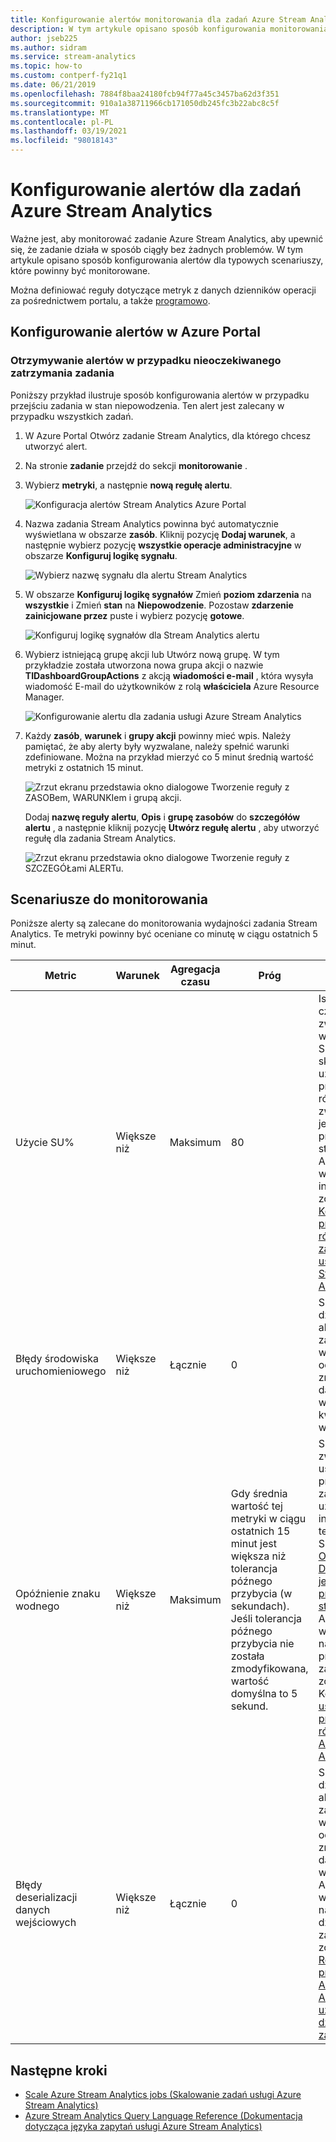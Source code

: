 ```yaml
---
title: Konfigurowanie alertów monitorowania dla zadań Azure Stream Analytics
description: W tym artykule opisano sposób konfigurowania monitorowania i alertów dla Azure Stream Analytics zadań przy użyciu Azure Portal.
author: jseb225
ms.author: sidram
ms.service: stream-analytics
ms.topic: how-to
ms.custom: contperf-fy21q1
ms.date: 06/21/2019
ms.openlocfilehash: 7884f8baa24180fcb94f77a45c3457ba62d3f351
ms.sourcegitcommit: 910a1a38711966cb171050db245fc3b22abc8c5f
ms.translationtype: MT
ms.contentlocale: pl-PL
ms.lasthandoff: 03/19/2021
ms.locfileid: "98018143"
---
```

# <a name="set-up-alerts-for-azure-stream-analytics-jobs"></a>Konfigurowanie alertów dla zadań Azure Stream Analytics

Ważne jest, aby monitorować zadanie Azure Stream Analytics, aby upewnić się, że zadanie działa w sposób ciągły bez żadnych problemów. W tym artykule opisano sposób konfigurowania alertów dla typowych scenariuszy, które powinny być monitorowane. 

Można definiować reguły dotyczące metryk z danych dzienników operacji za pośrednictwem portalu, a także [programowo](https://code.msdn.microsoft.com/windowsazure/Receive-Email-Notifications-199e2c9a).

## <a name="set-up-alerts-in-the-azure-portal"></a>Konfigurowanie alertów w Azure Portal
### <a name="get-alerted-when-a-job-stops-unexpectedly"></a>Otrzymywanie alertów w przypadku nieoczekiwanego zatrzymania zadania

Poniższy przykład ilustruje sposób konfigurowania alertów w przypadku przejściu zadania w stan niepowodzenia. Ten alert jest zalecany w przypadku wszystkich zadań.

1. W Azure Portal Otwórz zadanie Stream Analytics, dla którego chcesz utworzyć alert.

2. Na stronie **zadanie** przejdź do sekcji **monitorowanie** .  

3. Wybierz **metryki**, a następnie **nową regułę alertu**.

   ![Konfiguracja alertów Stream Analytics Azure Portal](./media/stream-analytics-set-up-alerts/stream-analytics-set-up-alerts.png)  

4. Nazwa zadania Stream Analytics powinna być automatycznie wyświetlana w obszarze **zasób**. Kliknij pozycję **Dodaj warunek**, a następnie wybierz pozycję **wszystkie operacje administracyjne** w obszarze **Konfiguruj logikę sygnału**.

   ![Wybierz nazwę sygnału dla alertu Stream Analytics](./media/stream-analytics-set-up-alerts/stream-analytics-condition-signal.png)  

5. W obszarze **Konfiguruj logikę sygnałów** Zmień **poziom zdarzenia** na **wszystkie** i Zmień **stan** na **Niepowodzenie**. Pozostaw **zdarzenie zainicjowane przez** puste i wybierz pozycję **gotowe**.

   ![Konfiguruj logikę sygnałów dla Stream Analytics alertu](./media/stream-analytics-set-up-alerts/stream-analytics-configure-signal-logic.png) 

6. Wybierz istniejącą grupę akcji lub Utwórz nową grupę. W tym przykładzie została utworzona nowa grupa akcji o nazwie **TIDashboardGroupActions** z akcją **wiadomości e-mail** , która wysyła wiadomość E-mail do użytkowników z rolą **właściciela** Azure Resource Manager.

   ![Konfigurowanie alertu dla zadania usługi Azure Stream Analytics](./media/stream-analytics-set-up-alerts/stream-analytics-add-group-email-action.png)

7. Każdy **zasób**, **warunek** i **grupy akcji** powinny mieć wpis. Należy pamiętać, że aby alerty były wyzwalane, należy spełnić warunki zdefiniowane. Można na przykład mierzyć co 5 minut średnią wartość metryki z ostatnich 15 minut.

   ![Zrzut ekranu przedstawia okno dialogowe Tworzenie reguły z ZASOBem, WARUNKIem i grupą akcji.](./media/stream-analytics-set-up-alerts/stream-analytics-create-alert-rule-2.png)

   Dodaj **nazwę reguły alertu**, **Opis** i **grupę zasobów** do **szczegółów alertu** , a następnie kliknij pozycję **Utwórz regułę alertu** , aby utworzyć regułę dla zadania Stream Analytics.

   ![Zrzut ekranu przedstawia okno dialogowe Tworzenie reguły z SZCZEGÓŁami ALERTu.](./media/stream-analytics-set-up-alerts/stream-analytics-create-alert-rule.png)
   
## <a name="scenarios-to-monitor"></a>Scenariusze do monitorowania

Poniższe alerty są zalecane do monitorowania wydajności zadania Stream Analytics. Te metryki powinny być oceniane co minutę w ciągu ostatnich 5 minut.

|Metric|Warunek|Agregacja czasu|Próg|Akcje naprawcze|
|-|-|-|-|-|
|Użycie SU%|Większe niż|Maksimum|80|Istnieje wiele czynników, które zwiększają wykorzystanie SU%. Możesz skalować przy użyciu zapytania przetwarzanie równoległe lub zwiększyć liczbę jednostek przesyłania strumieniowego. Aby uzyskać więcej informacji, zobacz [Korzystanie z przetwarzania równoległego zapytań w usłudze Azure Stream Analytics](stream-analytics-parallelization.md).|
|Błędy środowiska uruchomieniowego|Większe niż|Łącznie|0|Sprawdź dzienniki aktywności lub zasobów i wprowadź odpowiednie zmiany w danych wejściowych, kwerendzie lub wyjściowych.|
|Opóźnienie znaku wodnego|Większe niż|Maksimum|Gdy średnia wartość tej metryki w ciągu ostatnich 15 minut jest większa niż tolerancja późnego przybycia (w sekundach). Jeśli tolerancja późnego przybycia nie została zmodyfikowana, wartość domyślna to 5 sekund.|Spróbuj zwiększyć liczbę usług SUs lub przekształcają zapytania. Aby uzyskać więcej informacji na temat usługi SUs, zobacz [Omówienie i Dostosowywanie jednostek przesyłania strumieniowego](stream-analytics-streaming-unit-consumption.md#how-many-sus-are-required-for-a-job). Aby uzyskać więcej informacji na temat przekształcają zapytania, zobacz Korzystanie [z usługi Query przetwarzanie równoległe w Azure Stream Analytics](stream-analytics-parallelization.md).|
|Błędy deserializacji danych wejściowych|Większe niż|Łącznie|0|Sprawdź dzienniki aktywności lub zasobów i wprowadź odpowiednie zmiany w danych wejściowych. Aby uzyskać więcej informacji na temat dzienników zasobów, zobacz [Rozwiązywanie problemów Azure Stream Analytics przy użyciu dzienników zasobów](stream-analytics-job-diagnostic-logs.md)|

## <a name="next-steps"></a>Następne kroki

* [Scale Azure Stream Analytics jobs (Skalowanie zadań usługi Azure Stream Analytics)](stream-analytics-scale-jobs.md)
* [Azure Stream Analytics Query Language Reference (Dokumentacja dotycząca języka zapytań usługi Azure Stream Analytics)](/stream-analytics-query/stream-analytics-query-language-reference)